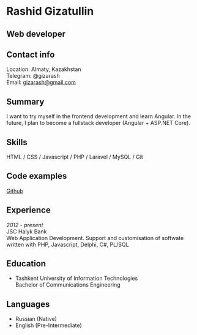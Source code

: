 # Rashid Gizatullin
## Web developer
## Contact info
Location: Almaty, Kazakhstan  
Telegram: @gizarash  
Email: gizarash@gmail.com  
## Summary
I want to try myself in the frontend development and learn Angular. In the future, I plan to become a fullstack developer (Angular + ASP.NET Core).
## Skills
HTML / CSS / Javascript / PHP / Laravel / MySQL / Git
## Code examples
[Github](https://github.com/gizarash)
## Experience
*2012 - present*    
JSC Halyk Bank  
Web Application Development. Support and customisation of softwate written with PHP, Javascript, Delphi, C#, PL/SQL
## Education
* Tashkent University of Information Technologies  
Bachelor of Communications Engineering
## Languages
* Russian (Native)
* English (Pre-Intermediate)
